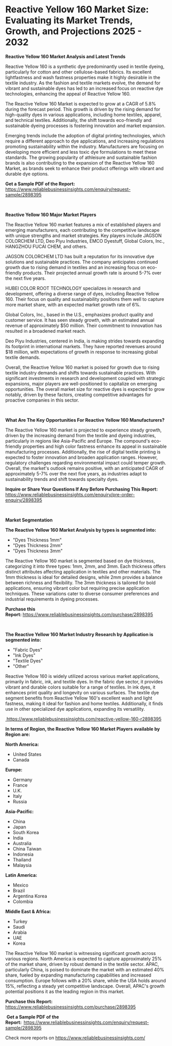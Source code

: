 <p><h1>Reactive Yellow 160 Market Size: Evaluating its Market Trends, Growth, and Projections 2025 - 2032</h1></p><p><strong>Reactive Yellow 160 Market Analysis and Latest Trends</strong></p>
<p><p>Reactive Yellow 160 is a synthetic dye predominantly used in textile dyeing, particularly for cotton and other cellulose-based fabrics. Its excellent lightfastness and wash fastness properties make it highly desirable in the textile industry. As the fashion and textile markets evolve, the demand for vibrant and sustainable dyes has led to an increased focus on reactive dye technologies, enhancing the appeal of Reactive Yellow 160.</p><p>The Reactive Yellow 160 Market is expected to grow at a CAGR of 5.8% during the forecast period. This growth is driven by the rising demand for high-quality dyes in various applications, including home textiles, apparel, and technical textiles. Additionally, the shift towards eco-friendly and sustainable dyeing processes is fostering innovation and market expansion.</p><p>Emerging trends include the adoption of digital printing technologies, which require a different approach to dye applications, and increasing regulations promoting sustainability within the industry. Manufacturers are focusing on developing more efficient and less toxic dye formulations to meet these standards. The growing popularity of athleisure and sustainable fashion brands is also contributing to the expansion of the Reactive Yellow 160 Market, as brands seek to enhance their product offerings with vibrant and durable dye options.</p></p>
<p><strong>Get a Sample PDF of the Report:&nbsp;</strong> <a href="https://www.reliablebusinessinsights.com/enquiry/request-sample/2898395?utm_campaign=2735&utm_medium=2&utm_source=Github&utm_content=ia&utm_term=15032025&utm_id=reactive-yellow-160">https://www.reliablebusinessinsights.com/enquiry/request-sample/2898395</a></p>
<p>&nbsp;</p>
<p><strong>Reactive Yellow 160 Major Market Players</strong></p>
<p><p>The Reactive Yellow 160 market features a mix of established players and emerging manufacturers, each contributing to the competitive landscape with unique strengths and market strategies. Key players include JAGSON COLORCHEM LTD, Deo Piyu Industries, EMCO Dyestuff, Global Colors, Inc., HANGZHOU FUCAI CHEM, and others.</p><p>JAGSON COLORCHEM LTD has built a reputation for its innovative dye solutions and sustainable practices. The company anticipates continued growth due to rising demand in textiles and an increasing focus on eco-friendly products. Their projected annual growth rate is around 5-7% over the next five years.</p><p>HUBEI COLOR ROOT TECHNOLOGY specializes in research and development, offering a diverse range of dyes, including Reactive Yellow 160. Their focus on quality and sustainability positions them well to capture more market share, with an expected market growth rate of 6%.</p><p>Global Colors, Inc., based in the U.S., emphasizes product quality and customer service. It has seen steady growth, with an estimated annual revenue of approximately $50 million. Their commitment to innovation has resulted in a broadened market reach.</p><p>Deo Piyu Industries, centered in India, is making strides towards expanding its footprint in international markets. They have reported revenues around $18 million, with expectations of growth in response to increasing global textile demands.</p><p>Overall, the Reactive Yellow 160 market is poised for growth due to rising textile industry demands and shifts towards sustainable practices. With significant investments in research and development coupled with strategic expansions, major players are well-positioned to capitalize on emerging opportunities. The overall market size for reactive dyes is expected to grow notably, driven by these factors, creating competitive advantages for proactive companies in this sector.</p></p>
<p>&nbsp;</p>
<p><strong>What Are The Key Opportunities For Reactive Yellow 160 Manufacturers?</strong></p>
<p><p>The Reactive Yellow 160 market is projected to experience steady growth, driven by the increasing demand from the textile and dyeing industries, particularly in regions like Asia-Pacific and Europe. The compound's eco-friendly properties and high color fastness enhance its appeal in sustainable manufacturing processes. Additionally, the rise of digital textile printing is expected to foster innovation and broaden application ranges. However, regulatory challenges regarding environmental impact could temper growth. Overall, the market's outlook remains positive, with an anticipated CAGR of approximately 5-7% over the next five years, as industries adapt to sustainability trends and shift towards specialty dyes.</p></p>
<p><strong>Inquire or Share Your Questions If Any Before Purchasing This Report:</strong> <a href="https://www.reliablebusinessinsights.com/enquiry/pre-order-enquiry/2898395?utm_campaign=2735&utm_medium=2&utm_source=Github&utm_content=ia&utm_term=15032025&utm_id=reactive-yellow-160">https://www.reliablebusinessinsights.com/enquiry/pre-order-enquiry/2898395</a></p>
<p>&nbsp;</p>
<p><strong>Market Segmentation</strong></p>
<p><strong>The Reactive Yellow 160 Market Analysis by types is segmented into:</strong></p>
<p><ul><li>"Dyes Thickness 1mm"</li><li>"Dyes Thickness 2mm"</li><li>"Dyes Thickness 3mm"</li></ul></p>
<p><p>The Reactive Yellow 160 market is segmented based on dye thickness, categorizing it into three types: 1mm, 2mm, and 3mm. Each thickness offers distinct attributes affecting application in textiles and other materials. The 1mm thickness is ideal for detailed designs, while 2mm provides a balance between richness and flexibility. The 3mm thickness is tailored for bold applications, ensuring vibrant color but requiring precise application techniques. These variations cater to diverse consumer preferences and industrial requirements in dyeing processes.</p></p>
<p><strong>Purchase this Report:&nbsp;</strong><a href="https://www.reliablebusinessinsights.com/purchase/2898395?utm_campaign=2735&utm_medium=2&utm_source=Github&utm_content=ia&utm_term=15032025&utm_id=reactive-yellow-160">https://www.reliablebusinessinsights.com/purchase/2898395</a></p>
<p>&nbsp;</p>
<p><strong>The Reactive Yellow 160 Market Industry Research by Application is segmented into:</strong></p>
<p><ul><li>"Fabric Dyes"</li><li>"Ink Dyes"</li><li>"Textile Dyes"</li><li>"Other"</li></ul></p>
<p><p>Reactive Yellow 160 is widely utilized across various market applications, primarily in fabric, ink, and textile dyes. In the fabric dye sector, it provides vibrant and durable colors suitable for a range of textiles. In ink dyes, it enhances print quality and longevity on various surfaces. The textile dye segment benefits from Reactive Yellow 160's excellent wash and light fastness, making it ideal for fashion and home textiles. Additionally, it finds use in other specialized dye applications, expanding its versatility.</p></p>
<p><a href="https://www.reliablebusinessinsights.com/reactive-yellow-160-r2898395?utm_campaign=2735&utm_medium=2&utm_source=Github&utm_content=ia&utm_term=15032025&utm_id=reactive-yellow-160">&nbsp;https://www.reliablebusinessinsights.com/reactive-yellow-160-r2898395</a></p>
<p><strong>In terms of Region, the Reactive Yellow 160 Market Players available by Region are:</strong></p>
<p>
    <p> <strong> North America: </strong>
        <ul>
            <li>United States</li>
            <li>Canada</li>
        </ul>
        </p> 
    <p> <strong> Europe: </strong>
        <ul>
            <li>Germany</li>
            <li>France</li>
            <li>U.K.</li>
            <li>Italy</li>
            <li>Russia</li>
        </ul>
        </p> 
    <p> <strong> Asia-Pacific: </strong>
        <ul>
            <li>China</li>
            <li>Japan</li>
            <li>South Korea</li>
            <li>India</li>
            <li>Australia</li>
            <li>China Taiwan</li>
            <li>Indonesia</li>
            <li>Thailand</li>
            <li>Malaysia</li>
        </ul>
        </p> 
    <p> <strong> Latin America: </strong>
        <ul>
            <li>Mexico</li>
            <li>Brazil</li>
            <li>Argentina Korea</li>
            <li>Colombia</li>
        </ul>
        </p> 
    <p> <strong> Middle East & Africa: </strong>
        <ul>
            <li>Turkey</li>
            <li>Saudi</li>
            <li>Arabia</li>
            <li>UAE</li>
            <li>Korea</li>
        </ul>
    </p>
    </p>
<p><p>The Reactive Yellow 160 market is witnessing significant growth across various regions. North America is expected to capture approximately 25% of the market share, driven by robust demand in the textile sector. APAC, particularly China, is poised to dominate the market with an estimated 40% share, fueled by expanding manufacturing capabilities and increased consumption. Europe follows with a 20% share, while the USA holds around 15%, reflecting a steady yet competitive landscape. Overall, APAC's growth potential positions it as the leading region in this market.</p></p>
<p><strong>Purchase this Report: </strong><a href="https://www.reliablebusinessinsights.com/purchase/2898395?utm_campaign=2735&utm_medium=2&utm_source=Github&utm_content=ia&utm_term=15032025&utm_id=reactive-yellow-160">https://www.reliablebusinessinsights.com/purchase/2898395</a></p>
<p>&nbsp;<strong>Get a Sample PDF of the Report:&nbsp;&nbsp;</strong><a href="https://www.reliablebusinessinsights.com/enquiry/request-sample/2898395?utm_campaign=2735&utm_medium=2&utm_source=Github&utm_content=ia&utm_term=15032025&utm_id=reactive-yellow-160">https://www.reliablebusinessinsights.com/enquiry/request-sample/2898395</a></p>
<p><strong></strong></p>
<p>Check more reports on <a href="https://www.reliablebusinessinsights.com/?utm_campaign=2735&utm_medium=2&utm_source=Github&utm_content=ia&utm_term=15032025&utm_id=reactive-yellow-160">https://www.reliablebusinessinsights.com/</a></p>